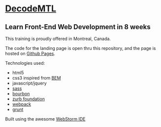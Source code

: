 # [DecodeMTL](http://www.decodemtl.com)
## Learn Front-End Web Development in 8 weeks
This training is proudly offered in Montreal, Canada.

The code for the landing page is open thru this repository, and the page is hosted on [Github Pages](https://pages.github.com/).

Technologies used:
* html5
* css3 inspired from [BEM](https://bem.info/)
* javascript/jquery
* [sass](http://sass-lang.com/)
* [bourbon](http://bourbon.io/)
* [zurb foundation](http://foundation.zurb.com/)
* [webpack](http://webpack.github.io/)
* [grunt](http://gruntjs.com/)


Built using the awesome [WebStorm IDE](http://www.jetbrains.com/webstorm/)

